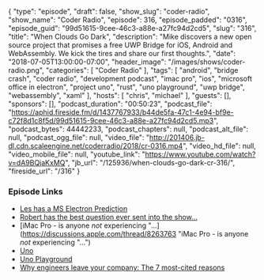 {
  "type": "episode",
  "draft": false,
  "show_slug": "coder-radio",
  "show_name": "Coder Radio",
  "episode": 316,
  "episode_padded": "0316",
  "episode_guid": "99d51615-9cee-46c3-a88e-a27fc94d2cd5",
  "slug": "316",
  "title": "When Clouds Go Dark",
  "description": "Mike discovers a new open source project that promises a free UWP Bridge for iOS, Android and WebAssembly. We kick the tires and share our first thoughts.",
  "date": "2018-07-05T13:00:00-07:00",
  "header_image": "/images/shows/coder-radio.png",
  "categories": [
    "Coder Radio"
  ],
  "tags": [
    "android",
    "bridge crash",
    "coder radio",
    "development podcast",
    "imac pro",
    "ios",
    "microsoft office in electron",
    "project uno",
    "rust",
    "uno playground",
    "uwp bridge",
    "webassembly",
    "xaml"
  ],
  "hosts": [
    "chris",
    "michael"
  ],
  "guests": [],
  "sponsors": [],
  "podcast_duration": "00:50:23",
  "podcast_file": "https://aphid.fireside.fm/d/1437767933/b44de5fa-47c1-4e94-bf9e-c72f8d1c8f5d/99d51615-9cee-46c3-a88e-a27fc94d2cd5.mp3",
  "podcast_bytes": 44442233,
  "podcast_chapters": null,
  "podcast_alt_file": null,
  "podcast_ogg_file": null,
  "video_file": "http://201406.jb-dl.cdn.scaleengine.net/coderradio/2018/cr-0316.mp4",
  "video_hd_file": null,
  "video_mobile_file": null,
  "youtube_link": "https://www.youtube.com/watch?v=dA9BQjaKxMQ",
  "jb_url": "/125936/when-clouds-go-dark-cr-316/",
  "fireside_url": "/316"
}


### Episode Links

  * [Les has a MS Electron Prediction](https://pastebin.com/wzVB3Wb6 "Les has a MS Electron Prediction")
  * [Robert has the best question ever sent into the show...](https://pastebin.com/TxbXfuSZ "Robert has the best question ever sent into the show...")
  * [iMac Pro - is anyone *not* experiencing "…](https://discussions.apple.com/thread/8263763 "iMac Pro - is anyone *not* experiencing "…")
  * [Uno](http://platform.uno/ "Uno")
  * [Uno Playground](http://platform.uno/Playground/index.html "Uno Playground")
  * [Why engineers leave your company: The 7 most-cited reasons](https://www.techrepublic.com/article/why-engineers-leave-your-company-the-7-most-cited-reasons/ "Why engineers leave your company: The 7 most-cited reasons")


